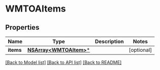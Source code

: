 # WMTOAItems

## Properties
Name | Type | Description | Notes
------------ | ------------- | ------------- | -------------
**items** | [**NSArray&lt;WMTOAItem&gt;***](WMTOAItem.md) |  | [optional] 

[[Back to Model list]](../README.md#documentation-for-models) [[Back to API list]](../README.md#documentation-for-api-endpoints) [[Back to README]](../README.md)


